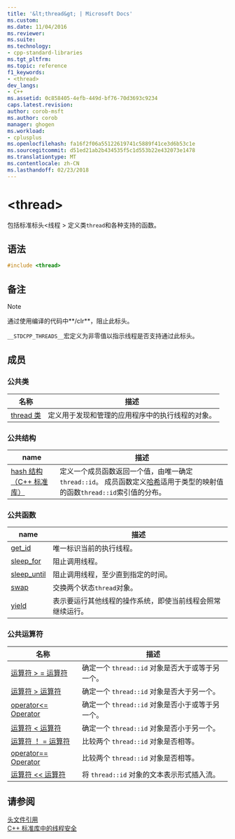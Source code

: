 ```yaml
---
title: '&lt;thread&gt; | Microsoft Docs'
ms.custom: 
ms.date: 11/04/2016
ms.reviewer: 
ms.suite: 
ms.technology:
- cpp-standard-libraries
ms.tgt_pltfrm: 
ms.topic: reference
f1_keywords:
- <thread>
dev_langs:
- C++
ms.assetid: 0c858405-4efb-449d-bf76-70d3693c9234
caps.latest.revision: 
author: corob-msft
ms.author: corob
manager: ghogen
ms.workload:
- cplusplus
ms.openlocfilehash: fa16f2f06a55122619741c5889f41ce3d6b53c1e
ms.sourcegitcommit: d51ed21ab2b434535f5c1d553b22e432073e1478
ms.translationtype: MT
ms.contentlocale: zh-CN
ms.lasthandoff: 02/23/2018
---
```

# <a name="ltthreadgt"></a>&lt;thread&gt;
包括标准标头\<线程 > 定义类`thread`和各种支持的函数。  
  
## <a name="syntax"></a>语法  
  
```cpp  
#include <thread>  
```  
  
## <a name="remarks"></a>备注  
  
> [!NOTE]
>  通过使用编译的代码中**/clr**，阻止此标头。  
  
 `__STDCPP_THREADS__`宏定义为非零值以指示线程是否支持通过此标头。  
  
## <a name="members"></a>成员  
  
### <a name="public-classes"></a>公共类  
  
|名称|描述|  
|----------|-----------------|  
|[thread 类](../standard-library/thread-class.md)|定义用于发现和管理的应用程序中的执行线程的对象。|  
  
### <a name="public-structures"></a>公共结构  
  
|name|描述|  
|----------|-----------------|  
|[hash 结构（C++ 标准库）](../standard-library/hash-structure-stl.md)|定义一个成员函数返回一个值，由唯一确定`thread::id`。 成员函数定义[哈希](../standard-library/hash-class.md)适用于类型的映射值的函数`thread::id`索引值的分布。|  
  
### <a name="public-functions"></a>公共函数  
  
|name|描述|  
|----------|-----------------|  
|[get_id](../standard-library/thread-functions.md#get_id)|唯一标识当前的执行线程。|  
|[sleep_for](../standard-library/thread-functions.md#sleep_for)|阻止调用线程。|  
|[sleep_until](../standard-library/thread-functions.md#sleep_until)|阻止调用线程，至少直到指定的时间。|  
|[swap](../standard-library/thread-functions.md#swap)|交换两个状态`thread`对象。|  
|[yield](../standard-library/thread-functions.md#yield)|表示要运行其他线程的操作系统，即使当前线程会照常继续运行。|  
  
### <a name="public-operators"></a>公共运算符  
  
|名称|描述|  
|----------|-----------------|  
|[运算符 > = 运算符](../standard-library/thread-operators.md#op_gt_eq)|确定一个 `thread::id` 对象是否大于或等于另一个。|  
|[运算符 > 运算符](../standard-library/thread-operators.md#op_gt)|确定一个 `thread::id` 对象是否大于另一个。|  
|[operator<= Operator](../standard-library/thread-operators.md#op_lt_eq)|确定一个 `thread::id` 对象是否小于或等于另一个。|  
|[运算符 < 运算符](../standard-library/thread-operators.md#op_lt)|确定一个 `thread::id` 对象是否小于另一个。|  
|[运算符 ！ = 运算符](../standard-library/thread-operators.md#op_neq)|比较两个 `thread::id` 对象是否相等。|  
|[operator== Operator](../standard-library/thread-operators.md#op_eq_eq)|比较两个 `thread::id` 对象是否相等。|  
|[运算符 << 运算符](../standard-library/thread-operators.md#op_lt_lt)|将 `thread::id` 对象的文本表示形式插入流。|  
  
## <a name="see-also"></a>请参阅  
 [头文件引用](../standard-library/cpp-standard-library-header-files.md)   
 [C++ 标准库中的线程安全](../standard-library/thread-safety-in-the-cpp-standard-library.md)

